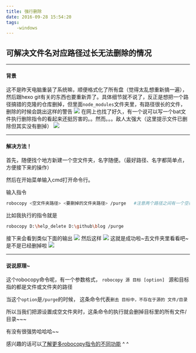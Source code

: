 ```yaml
---
title: 强行删除
date: 2016-09-28 15:54:20
tags: 
	-windows
---
```

## 可解决文件名对应路径过长无法删除的情况

-----------------------------------------------------
#### 背景
这不是昨天电脑重装了系统嘛，顺便格式化了所有盘（觉得太乱想重新搞一遍），然后跟hexo git有关的东西也要重新弄了。具体细节就不说了，反正是想把一个路径搞错的克隆的仓库删掉，但里面`node_modules`文件夹里，有路径很长的文件，删除的时候会跳出这样的警告
![](alert_delete.png)
 在网上也找了好久，有一个说可以写一个bat文件执行删除指令的看起来还挺厉害的。。然而。。。敌人太强大（这里提示文件已删除但其实没有删掉）
![](fail.png)

----------------------------------------------------------
#### 解决方法！
<!--more-->
首先，随便找个地方新建一个空文件夹，名字随便。（最好路径、名字都简单点，方便接下来的操作）

然后在开始菜单输入cmd打开命令行。

输入指令
```bash
robocopy <空文件夹路径> <要删掉的文件夹路径> /purge   #注意两个路径之间有一个空格，第二个路径与 /purge之间有一个空格
```
比如我执行的指令就是
```bash
robocopy D:\help_delete D:\github\blog /purge
```
接下来会看到类似下面的输出
![](step1.png)
然后这样
![](step2.png)
这就是成功啦~去文件夹里看看吧~是不是已经删掉啦
![](done.png)

-----------------------------------------
#### 说说原理~
这个robocopy命令呢，有一个参数格式，
`robocopy 源 目标 [option] `
源和目标指的都是文件或文件夹的路径

当这个`option`是`/purge`的时候，
这条命令代表`删去 目标中，不存在于源的 文件/目录`

所以当我们把源设置成空文件夹时，这条命令的执行就会删掉目标里的所有文件/目录~~~

有没有很强势哈哈哈~~

感兴趣的话可以[了解更多robocopy指令的不同功能](http://baike.baidu.com/link?url=8-DJgu88ryyX6aS9Keg4QkdBQWTFTcV79W5LsFJOrW84QvyePoON6q57fKW1vKX8-d29665gxcRN3tuHvhuY2_)  ^ ^
